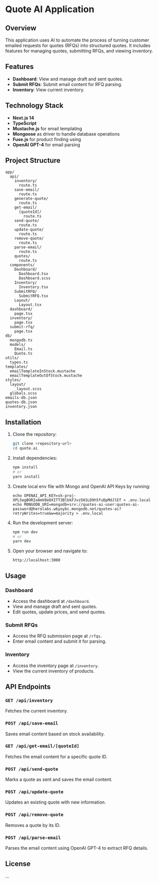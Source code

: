 # Quote AI Application

## Overview

This application uses AI to automate the process of turning customer emailed requests for quotes (RFQs) into structured quotes. It includes features for managing quotes, submitting RFQs, and viewing inventory.

## Features

- **Dashboard**: View and manage draft and sent quotes.
- **Submit RFQs**: Submit email content for RFQ parsing.
- **Inventory**: View current inventory.

## Technology Stack

- **Next.js 14**
- **TypeScript**
- **Mustache.js** for email templating
- **Mongoose** as driver to handle database operations
- **Fuse.js** for product finding using
- **OpenAI GPT-4** for email parsing

## Project Structure

```
app/
  api/
    inventory/
      route.ts
    save-email/
      route.ts
    generate-quote/
      route.ts
    get-email/
      [quoteId]/
        route.ts
    send-quote/
      route.ts
    update-quote/
      route.ts
    remove-quote/
      route.ts
    parse-email/
      route.ts
    quotes/
      route.ts
  components/
    Dashboard/
      Dashboard.tsx
      Dashboard.scss
    Inventory/
      Inventory.tsx
    SubmitRFQ/
      SubmitRFQ.tsx
    Layout/
      Layout.tsx
  dashboard/
    page.tsx
  inventory/
    page.tsx
  submit-rfq/
    page.tsx
db/
  mongodb.ts
  models/
    Email.ts
    Quote.ts
utils/
  types.ts
templates/
  emailTemplateInStock.mustache
  emailTemplateOutOfStock.mustache
styles/
  layout/
    _layout.scss
  globals.scss
emails-db.json
quotes-db.json
inventory.json
```

## Installation

1. Clone the repository:
   ```sh
   git clone <repository-url>
   cd quote.ai
   ```

2. Install dependencies:
   ```sh
   npm install
   # or
   yarn install
   ```

3. Create local env file with Mongo and OpenAI API Keys by running:
   ```
   echo OPENAI_API_KEY=sk-proj-XPL5egBORIoAmV0e0XITT3BlbkFJvz5H1LD9h5fuDpMdJlEf > .env.local
   echo MONGODB_URI=mongodb+srv://quotes-ai-user:quotes-ai-password@herolabs.wbyoybc.mongodb.net/quotes-ai?retryWrites=true&w=majority > .env.local
   ```

4. Run the development server:
   ```sh
   npm run dev
   # or
   yarn dev
   ```

5. Open your browser and navigate to:
   ```
   http://localhost:3000
   ```

## Usage

### Dashboard

- Access the dashboard at `/dashboard`.
- View and manage draft and sent quotes.
- Edit quotes, update prices, and send quotes.

### Submit RFQs

- Access the RFQ submission page at `/rfqs`.
- Enter email content and submit it for parsing.

### Inventory

- Access the inventory page at `/inventory`.
- View the current inventory of products.

## API Endpoints

### `GET /api/inventory`

Fetches the current inventory.

### `POST /api/save-email`

Saves email content based on stock availability.

### `GET /api/get-email/[quoteId]`

Fetches the email content for a specific quote ID.

### `POST /api/send-quote`

Marks a quote as sent and saves the email content.

### `POST /api/update-quote`

Updates an existing quote with new information.

### `POST /api/remove-quote`

Removes a quote by its ID.

### `POST /api/parse-email`

Parses the email content using OpenAI GPT-4 to extract RFQ details.


## License

...
